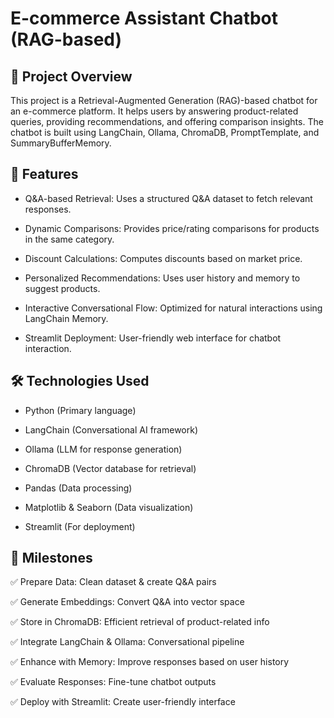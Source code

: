 # E-commerce Assistant Chatbot (RAG-based)

## 📌 Project Overview

This project is a Retrieval-Augmented Generation (RAG)-based chatbot for an e-commerce platform. It helps users by answering product-related queries, providing recommendations, and offering comparison insights. The chatbot is built using LangChain, Ollama, ChromaDB, PromptTemplate, and SummaryBufferMemory.


## 🚀 Features

- Q&A-based Retrieval: Uses a structured Q&A dataset to fetch relevant responses.

- Dynamic Comparisons: Provides price/rating comparisons for products in the same category.

- Discount Calculations: Computes discounts based on market price.

- Personalized Recommendations: Uses user history and memory to suggest products.

- Interactive Conversational Flow: Optimized for natural interactions using LangChain Memory.

- Streamlit Deployment: User-friendly web interface for chatbot interaction.


## 🛠 Technologies Used

- Python (Primary language)

- LangChain (Conversational AI framework)

- Ollama (LLM for response generation)

- ChromaDB (Vector database for retrieval)

- Pandas (Data processing)
  
- Matplotlib & Seaborn (Data visualization)

- Streamlit (For deployment)


## 📌 Milestones

✅ Prepare Data: Clean dataset & create Q&A pairs

✅ Generate Embeddings: Convert Q&A into vector space

✅ Store in ChromaDB: Efficient retrieval of product-related info

✅ Integrate LangChain & Ollama: Conversational pipeline

✅ Enhance with Memory: Improve responses based on user history

✅ Evaluate Responses: Fine-tune chatbot outputs

✅ Deploy with Streamlit: Create user-friendly interface
